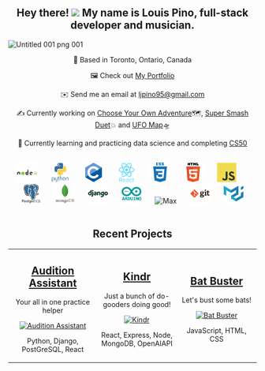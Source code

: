 <div align="center">

## Hey there! ![](https://user-images.githubusercontent.com/18350557/176309783-0785949b-9127-417c-8b55-ab5a4333674e.gif) My name is Louis Pino, full-stack developer and musician.

</div>

![Untitled 001 png 001](https://github.com/LouisPino/LouisPino/assets/130365689/f552a96f-d39b-48c8-b23e-8dce1099c495)



<!---
![GitHub Streak](http://github-profile-summary-cards.vercel.app/api/cards/profile-details?username=louispino&theme=dracula)

![GitHub Stats](http://github-profile-summary-cards.vercel.app/api/cards/repos-per-language?username=louispino&theme=dracula)

![GitHub Stats](http://github-profile-summary-cards.vercel.app/api/cards/stats?username=louispino&theme=dracula)

![GitHub Stats](http://github-profile-summary-cards.vercel.app/api/cards/productive-time?username=LouisPino&theme=dracula&utcOffset=-5)
--->
<div align="center">
<p> 🍁  Based in Toronto, Ontario, Canada</p>
<p>🖼️  Check out <a href="http://www.louispino.com">My Portfolio</a></p>
<p> ✉️  Send me an email at <a href="mailto:ljpino95@gmail.com">ljpino95@gmail.com</a></p>
<p> ✍ Currently working on <a href="https://github.com/LouisPino/cyoa-piece">Choose Your Own Adventure</a>🗺️, <a href="https://github.com/LouisPino/n64-button-tracker">Super Smash Duet</a>💥 and <a href="https://github.com/LouisPino/ufo-map">UFO Map</a>🛸</p>
<p> 💪  Currently learning and practicing data science and completing <a href="https://cs50.harvard.edu/x/2023/">CS50</a></p>
</div>

<br>
<div align="center">
  <img src="https://github.com/devicons/devicon/blob/master/icons/nodejs/nodejs-original-wordmark.svg" title="NodeJS" alt="NodeJS" width="40" height="40"/>&nbsp;&nbsp;&nbsp;&nbsp;&nbsp;&nbsp;
  <img src="https://github.com/devicons/devicon/blob/master/icons/python/python-original-wordmark.svg" title="Python" alt="Python" width="40" height="40"/>&nbsp;&nbsp;&nbsp;&nbsp;&nbsp;&nbsp;
  <img src="https://github.com/devicons/devicon/blob/master/icons/c/c-original.svg" title="C" alt="C" width="40" height="40"/>&nbsp;&nbsp;&nbsp;&nbsp;&nbsp;&nbsp;
  <img src="https://github.com/devicons/devicon/blob/master/icons/react/react-original-wordmark.svg" title="React" alt="React" width="40" height="40"/>&nbsp;&nbsp;&nbsp;&nbsp;&nbsp;&nbsp;
  <img src="https://github.com/devicons/devicon/blob/master/icons/css3/css3-plain-wordmark.svg" title="CSS3" alt="CSS" width="40" height="40"/>&nbsp;&nbsp;&nbsp;&nbsp;&nbsp;&nbsp;
  <img src="https://github.com/devicons/devicon/blob/master/icons/html5/html5-original-wordmark.svg" title="HTML5" alt="HTML" width="40" height="40"/>&nbsp;&nbsp;&nbsp;&nbsp;&nbsp;&nbsp;
  <img src="https://github.com/devicons/devicon/blob/master/icons/javascript/javascript-original.svg" title="JavaScript" alt="JavaScript" width="40" height="40"/>&nbsp;&nbsp;&nbsp;&nbsp;&nbsp;&nbsp;
  <img src="https://github.com/devicons/devicon/blob/master/icons/postgresql/postgresql-original-wordmark.svg" title="PostGreSQL" alt="PostGreSQL" width="40" height="40"/>&nbsp;&nbsp;&nbsp;&nbsp;&nbsp;&nbsp;
  <img src="https://github.com/devicons/devicon/blob/master/icons/mongodb/mongodb-original-wordmark.svg" title="MongoDB" alt="MongoDB" width="40" height="40"/>&nbsp;&nbsp;&nbsp;&nbsp;&nbsp;&nbsp;
  <img src="https://github.com/devicons/devicon/blob/master/icons/django/django-plain-wordmark.svg" title="Django" alt="Django" width="40" height="40"/>&nbsp;&nbsp;&nbsp;&nbsp;&nbsp;&nbsp;
  <img src="https://github.com/devicons/devicon/blob/master/icons/arduino/arduino-original-wordmark.svg" title="Arduino" alt="Arduino" width="40" height="40"/>&nbsp;&nbsp;&nbsp;&nbsp;&nbsp;&nbsp;
  <img src="https://upload.wikimedia.org/wikipedia/commons/thumb/9/93/Logo_Max_8_software.jpg/360px-Logo_Max_8_software.jpg" title="Max" alt="Max" width="40" height="40"/>&nbsp;&nbsp;&nbsp;&nbsp;&nbsp;&nbsp;
  <img src="https://github.com/devicons/devicon/blob/master/icons/git/git-original-wordmark.svg" title="Git" alt="Git" width="40" height="40"/>&nbsp;&nbsp;&nbsp;&nbsp;&nbsp;&nbsp;
  <img src="https://github.com/devicons/devicon/blob/master/icons/materialui/materialui-original.svg" title="Material UI" alt="Material UI" width="40" height="40"/>
</div>

<br>

  <h2 align="center">Recent Projects</h2>
<table>
<tr>
<td width="400" align="center">
<h2><a href="https://github.com/LouisPino/audition-asssistant">Audition Assistant</a></h2>
  <p>Your all in one practice helper</p></p>
  <a href="https://github.com/LouisPino/audition-asssistant">
  <img src="https://user-images.githubusercontent.com/130365689/271838718-b0012ea2-b45c-42ab-9496-94c7245af18b.png" title="Audition Assistant" alt="Audition Assistant" width="120" height="120"/>
  </a>
    <p>Python, Django, PostGreSQL, React</p>
</td>
<td width="400" align="center">
  <h2><a href="https://github.com/LouisPino/kindr">Kindr</a></h2>
<p>Just a bunch of do-gooders doing good!</p></p>
  <a href="https://github.com/LouisPino/kindr">
  <img src="https://res.cloudinary.com/dsvcyich1/image/upload/v1694717498/Screenshot_2023-09-14_at_2.51.32_PM_tuvzhz.png" title="Kindr" alt="Kindr" width="120" height="120"/>
  </a>
    <p>React, Express, Node, MongoDB, OpenAIAPI</p>
</td>
<td width="400" align="center">
  <h2><a href="https://github.com/LouisPino/bat-buster">Bat Buster</a></h2>
<p>Let's bust some bats!</p></p>
  <a href="https://github.com/LouisPino/bat-buster">
  <img src="https://user-images.githubusercontent.com/130365689/256623709-85b8ca5c-4d9e-4b58-8ade-595749066feb.png" title="Bat Buster" alt="Bat Buster" width="120" height="120"/>
</a>
  <p>JavaScript, HTML, CSS</p>
</td>
</tr>
</table>
